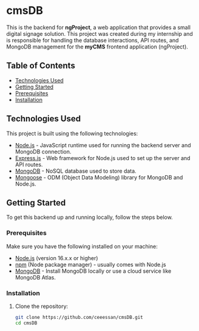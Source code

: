 # cmsDB

This is the backend for **ngProject**, a web application that provides a small digital signage solution. This project was created during my internship and is responsible for handling the database interactions, API routes, and MongoDB management for the **myCMS** frontend application (ngProject).

## Table of Contents

- [Technologies Used](#technologies-used)
- [Getting Started](#getting-started)
- [Prerequisites](#prerequisites)
- [Installation](#installation)

## Technologies Used

This project is built using the following technologies:

- [Node.js](https://nodejs.org/) - JavaScript runtime used for running the backend server and MongoDB connection.
- [Express.js](https://expressjs.com/) - Web framework for Node.js used to set up the server and API routes.
- [MongoDB](https://www.mongodb.com/) - NoSQL database used to store data.
- [Mongoose](https://mongoosejs.com/) - ODM (Object Data Modeling) library for MongoDB and Node.js.

## Getting Started

To get this backend up and running locally, follow the steps below.

### Prerequisites

Make sure you have the following installed on your machine:

- [Node.js](https://nodejs.org/) (version 16.x.x or higher)
- [npm](https://www.npmjs.com/) (Node package manager) - usually comes with Node.js
- [MongoDB](https://www.mongodb.com/) - Install MongoDB locally or use a cloud service like MongoDB Atlas.

### Installation

1. Clone the repository:

   ```bash
   git clone https://github.com/ceeessan/cmsDB.git
   cd cmsDB
